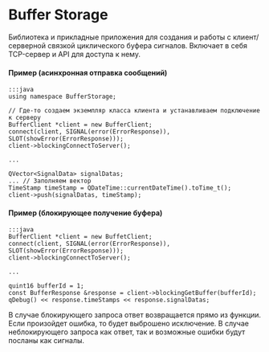 # Buffer Storage
Библиотека и прикладные приложения для создания и работы с клиент/серверной связкой циклического буфера сигналов.
Включает в себя TCP-сервер и API для доступа к нему.

#### Пример (асинхронная отправка сообщений)
	:::java
	using namespace BufferStorage;

	// Где-то создаем экземпляр класса клиента и устанавливаем подключение к серверу
	BufferClient *client = new BufferClient;
	connect(client, SIGNAL(error(ErrorResponse)), SLOT(showError(ErrorResponse)));
	client->blockingConnectToServer();

	...

	QVector<SignalData> signalDatas;
	... // Заполняем вектор
	TimeStamp timeStamp = QDateTime::currentDateTime().toTime_t();
	client->push(signalDatas, timeStamp); 

#### Пример (блокирующее получение буфера)
	:::java
	BufferClient *client = new BuffetClient;
	connect(client, SIGNAL(error(ErrorResponse)), SLOT(showError(ErrorResponse)));
	client->blockingConnectToServer();

	...

	quint16 bufferId = 1;
	const BufferResponse &response = client->blockingGetBuffer(bufferId);
	qDebug() << response.timeStamps << response.signalDatas;

В случае блокирующего запроса ответ возвращается прямо из функции. Если произойдет ошибка, то будет выброшено исключение.
В случае неблокирующего запроса как ответ, так и возможные ошибки будут посланы как сигналы.




